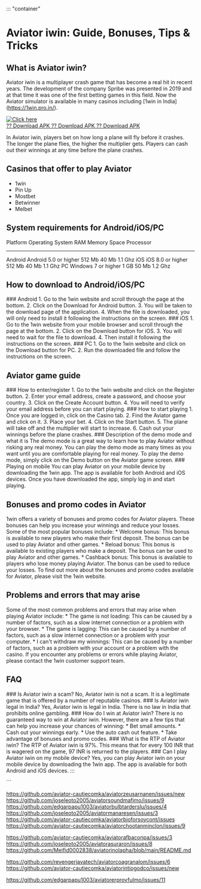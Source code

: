 ::: \"container\"
# Aviator iwin: Guide, Bonuses, Tips & Tricks

## What is Aviator iwin?

Aviator iwin is a multiplayer crash game that has become a real hit in
recent years. The development of the company Spribe was presented in
2019 and at that time it was one of the first betting games in this
field. Now the Aviator simulator is available in many casinos including
\[1win in India\](https://1win.pro.in/).

[![Click
here](https://readscoops.com/wp-content/uploads/2023/03/Readscoop-aviator-1-1.jpg)](https://traff.sbs/deff)\
[?? Download APK ?? Download APK ?? Download
APK](https://traff.sbs/deff)

In Aviator iwin, players bet on how long a plane will fly before it
crashes. The longer the plane flies, the higher the multiplier gets.
Players can cash out their winnings at any time before the plane
crashes.

## Casinos that offer to play Aviator

-   1win
-   Pin Up
-   Mostbet
-   Betwinner
-   Melbet

## System requirements for Android/iOS/PC

  Platform   Operating System        RAM      Memory Space   Processor
  ---------- ----------------------- -------- -------------- -----------
  Android    Android 5.0 or higher   512 Mb   40 Mb          1.1 Ghz
  iOS        iOS 8.0 or higher       512 Mb   40 Mb          1.1 Ghz
  PC         Windows 7 or higher     1 GB     50 Mb          1.2 Ghz

## How to download to Android/iOS/PC

\### Android 1. Go to the 1win website and scroll through the page at
the bottom. 2. Click on the Download for Android button. 3. You will be
taken to the download page of the application. 4. When the file is
downloaded, you will only need to install it following the instructions
on the screen. \### iOS 1. Go to the 1win website from your mobile
browser and scroll through the page at the bottom. 2. Click on the
Download button for iOS. 3. You will need to wait for the file to
download. 4. Then install it following the instructions on the screen.
\### PC 1. Go to the 1win website and click on the Download button for
PC. 2. Run the downloaded file and follow the instructions on the
screen.

## Aviator game guide

\### How to enter/register 1. Go to the 1win website and click on the
Register button. 2. Enter your email address, create a password, and
choose your country. 3. Click on the Create Account button. 4. You will
need to verify your email address before you can start playing. \### How
to start playing 1. Once you are logged in, click on the Casino tab. 2.
Find the Aviator game and click on it. 3. Place your bet. 4. Click on
the Start button. 5. The plane will take off and the multiplier will
start to increase. 6. Cash out your winnings before the plane crashes.
\### Description of the demo mode and what it is The demo mode is a
great way to learn how to play Aviator without risking any real money.
You can play the demo mode as many times as you want until you are
comfortable playing for real money. To play the demo mode, simply click
on the Demo button on the Aviator game screen. \### Playing on mobile
You can play Aviator on your mobile device by downloading the 1win app.
The app is available for both Android and iOS devices. Once you have
downloaded the app, simply log in and start playing.

## Bonuses and promo codes in Aviator

1win offers a variety of bonuses and promo codes for Aviator players.
These bonuses can help you increase your winnings and reduce your
losses. Some of the most popular bonuses include: \* Welcome bonus: This
bonus is available to new players who make their first deposit. The
bonus can be used to play Aviator and other games. \* Reload bonus: This
bonus is available to existing players who make a deposit. The bonus can
be used to play Aviator and other games. \* Cashback bonus: This bonus
is available to players who lose money playing Aviator. The bonus can be
used to reduce your losses. To find out more about the bonuses and promo
codes available for Aviator, please visit the 1win website.

## Problems and errors that may arise

Some of the most common problems and errors that may arise when playing
Aviator include: \* The game is not loading: This can be caused by a
number of factors, such as a slow internet connection or a problem with
your browser. \* The game is lagging: This can be caused by a number of
factors, such as a slow internet connection or a problem with your
computer. \* I can\'t withdraw my winnings: This can be caused by a
number of factors, such as a problem with your account or a problem with
the casino. If you encounter any problems or errors while playing
Aviator, please contact the 1win customer support team.

## FAQ

\### Is Aviator iwin a scam? No, Aviator iwin is not a scam. It is a
legitimate game that is offered by a number of reputable casinos. \###
Is Aviator iwin legal in India? Yes, Aviator iwin is legal in India.
There is no law in India that prohibits online gambling. \### How do I
win at Aviator iwin? There is no guaranteed way to win at Aviator iwin.
However, there are a few tips that can help you increase your chances of
winning: \* Bet small amounts. \* Cash out your winnings early. \* Use
the auto cash out feature. \* Take advantage of bonuses and promo codes.
\### What is the RTP of Aviator iwin? The RTP of Aviator iwin is 97%.
This means that for every 100 INR that is wagered on the game, 97 INR is
returned to the players. \### Can I play Aviator iwin on my mobile
device? Yes, you can play Aviator iwin on your mobile device by
downloading the 1win app. The app is available for both Android and iOS
devices.
:::

\`\`\`

https://github.com/aviator-cautiecomka/aviatorzeusarnanen/issues/new
https://github.com/joseleoto2005/aviatorsoundmafimo/issues/9
https://github.com/edgarpapu1003/aviatorbulbtarderslu/issues/4
https://github.com/joseleoto2005/aviatormanaresen/issues/3
https://github.com/aviator-cautiecomka/aviatorbioforsoycont/issues
https://github.com/aviator-cautiecomka/aviatorchootanminclon/issues/9

https://github.com/aviator-cautiecomka/aviatorafbaconpa/issues/3
https://github.com/joseleoto2005/aviatorasuraron/issues/8
https://github.com/Meifid0002838/aviatorinolapha/blob/main/README.md

https://github.com/revengerjavatech/aviatorcoagranalom/issues/6
https://github.com/aviator-cautiecomka/aviatorintiogodco/issues/new

https://github.com/edgarpapu1003/aviatorerprovfulmo/issues/11
